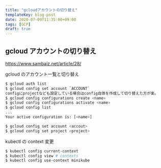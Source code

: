```yaml
---
title: "gcloudアカウントの切り替え"
templateKey: blog-post
date: 2020-07-09T11:35:00+09:00
tags: [GCP]
draft: true
---
```


## gcloud アカウントの切り替え

https://www.sambaiz.net/article/28/

<!--more-->

gcloud のアカウント一覧と切り替え

```bash
$ gcloud auth list
$ gcloud config set account `ACCOUNT`
configにprojectなども設定している場合はconfig自体を作成して切り替えた方が楽。
$ gcloud config configurations create <name>
$ gcloud config configurations activate <name>
$ gcloud config list
...
Your active configuration is: [<name>]

$ gcloud config set account <accout>
$ gcloud config set project <project>

```

kubectl の context 変更

```bash
$ kubectl config current-context
$ kubectl config view # contexts
$ kubectl config use-context minikube
```

